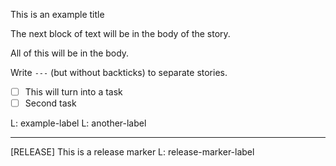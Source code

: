 This is an example title

The next block of text will be in the body of the story.

All of this will be in the body.

Write `---` (but without backticks) to separate stories.

- [ ] This will turn into a task
- [ ] Second task

L: example-label
L: another-label

---

[RELEASE] This is a release marker
L: release-marker-label
